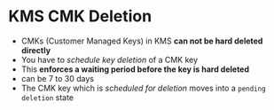 
# KMS CMK Deletion

- CMKs (Customer Managed Keys) in KMS **can not be hard deleted directly**
- You have to *schedule key deletion* of a CMK key
- This **enforces a waiting period before the key is hard deleted**
- can be 7 to 30 days
- The CMK key which is *scheduled for deletion* moves into a `pending deletion` state

